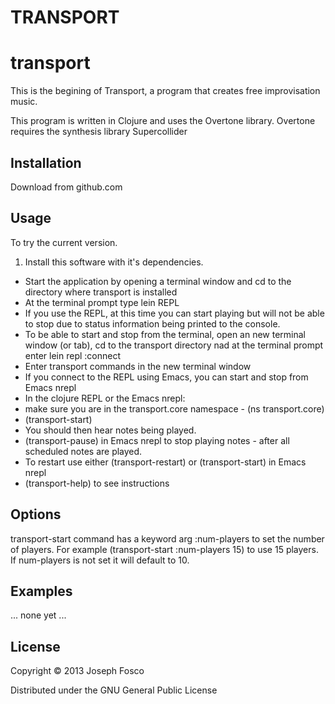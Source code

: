 TRANSPORT
=========

# transport

This is the begining of Transport, a program that creates free improvisation music.

This program is written in Clojure and uses the Overtone library. Overtone requires the synthesis library Supercollider

## Installation

Download from github.com

## Usage

To try the current version.

1. Install this software with it's dependencies.
- Start the application by opening a terminal window and cd to the directory where transport is installed
- At the terminal prompt type lein REPL
- If you use the REPL, at this time you can start playing but will not be able to stop due to status information being printed to the console.
- To be able to start and stop from the terminal, open an new terminal window (or tab), cd to the transport directory nad at the terminal prompt enter lein repl :connect <port REPL is running in other terminal window>
- Enter transport commands in the new terminal window
- If you connect to the REPL using Emacs, you can start and stop from Emacs nrepl
- In the clojure REPL or the Emacs nrepl:
- make sure you are in the transport.core namespace - (ns transport.core)
- (transport-start)
- You should then hear notes being played.
- (transport-pause) in Emacs nrepl to stop playing notes - after all scheduled notes are played.
- To restart use either (transport-restart) or (transport-start) in Emacs nrepl
- (transport-help) to see instructions

## Options

transport-start command has a keyword arg :num-players to set the number of players.
For example (transport-start :num-players 15) to use 15 players.
If num-players is not set it will default to 10.

## Examples

... none yet ...

## License

Copyright © 2013 Joseph Fosco

Distributed under the GNU General Public License
